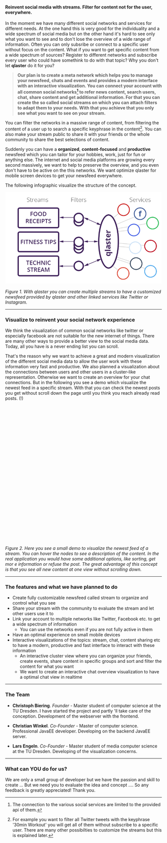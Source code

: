 
#### Reinvent social media with streams. Filter for content not for the user, everywhere.

In the moment we have many different social networks and services for different needs. At the one hand this is very good for the individuality and a wide spectrum of social media but on the other hand it's hard to see only what you want to see and to don't lose the overview of a wide range of information. Often you can only subsribe or connect to a specific user without focus on the content. What if you want to get specific content from a wide spectrum of sources? Register to different networks and subscribe every user who could have somethink to do with that topic? Why you don't let **qlaster** do it for you?

> **Our plan is to create a meta network which helps you to manage your newsfeed, chats and events and provides a modern interface with an interactive visualization.
You can connect your account with all common social networks[^1] to refer news content, search users, chat, share content and get additional information. For that you can create the so called social streams on which you can attach filters to adapt them to your needs. With that you achieve that you only see what you want to see on your stream.**

You can filter the networks in a massive range of content, from filtering the content of a user up to search a specific keyphrase in the content[^2]. You can also make your stream public to share it with your friends or the whole community to share the best selections of content.

Suddenly you can have a **organized**, **content-focused** and **productive** newsfeed which you can tailor for your hobbies, work, just for fun or anything else. The internet and social media platforms are growing every second massively, we want to help to preserve the overview, and you even don't have to be active on the this networks.
We want optimize qlaster for mobile screen devices to get your newsfeed everywhere.

The following infographic visualize the structure of the concept.

![info](images/infographic.png "info")

_Figure 1. With qlaster you can create multiple streams to have a customized newsfeed provided by qlaster and other linked services like Twitter or Instagram._

---

### Visualize to reinvent your social network experience

We think the visualization of common social networks like twitter or especially facebook are not suitable for the new internet of things. There are many other ways to provide a better view to the social media data. Today, all you have is a never ending list you can scroll.

That's the reason why we want to achieve a great and modern visualization of the different social media data to allow the user work with these information very fast and productive. We also planned a visualization about the connections between users and other users in a cluster-like representation. Otherwise we want to create an overview for your chat connections.
But in the following you see a demo which visualize the newest feed in a specific stream. With that you can check the newest posts you get without scroll down the page until you think you reach already read posts. (!)

<div class="demo-wrapper">
    <div class="tooltip">
        <div class="avatar">
            <img src=""/>
        </div>
        <div class="info">
            <div class="author"></div>
            <div class="date"></div>
        </div>
        <div class="text"></div>
        <div class="image">
            <img src=""/>
        </div>
    </div>
    <svg id="newestFeedVisDemo" width="400" height="400"></svg>
</div>


<script src='js/jquery.min.js'>{newline}</script>
<script src='js/d3.min.js'>{newline}</script>
<script src='js/nodeGridDemo.js'>{newline}</script>
<script src='js/snippets/feedData.js'>{newline}</script>
<script src='js/snippets/newestFeedVisDemo.js'>{newline}</script>
_Figure 2. Here you see a small demo to visualize the newest feed of a stream. You can hover the nodes to see a
description of the content. In the real application you would have some additional options, like sorting, get mor e information or refuse the post. The great advantage of this concept is that you see all new content at one view without scrolling down._

<!--![streams](images/stream-big.png "streams")-->

---

### The features and what we have planned to do

- Create fully customizable newsfeed called stream to organize and control what you see
- Share your stream with the community to evaluate the stream and let other users use it to
- Link your account to multiple networks like Twitter, Facebook etc. to get a wide spectrum of information
    - You can use the networks even if you are not fully active in them
- Have an optimal experience on small mobile devices
- Interactive visualizations of the topics: stream, chat, content sharing etc to have a modern, productive and fast interface to interact with these information
    - An interactive cluster view where you can organize your friends, create events, share content in specific groups and sort and filter the content for what you want
    - We want to create an interactive chat overview visualization to have a optimal chat view in realtime

---

### The Team

- **Christoph Biering**. _Founder_ - Master student of computer science at the TU Dresden. I have started the project and partly 'll take care of the conception. Development of the webserver with the frontend.

- **Christian Winkel**. _Co-Founder_ - Master of computer science. Professional JavaEE developer. Developing on the backend JavaEE server.

- **Lars Engeln**. _Co-Founder_ - Master student of media computer science at the TU Dresden. Developing of the visualization concerns.

---

### What can YOU do for us?
We are only a small group of developer but we have the passion and skill to create ...
But we need you to evaluate the idea and concept .... So any feedback is greatly appreciated! Thank you.

[^1]: The connection to the various social services are limited to the provided api of them.
[^2]: For example you want to filter all Twitter tweets with the keyphrase '30min Workout' you will get all of them without subscribe to a specific user. There are many other possibilties to customize the streams but this is explained later.
